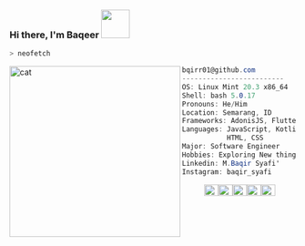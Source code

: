 ### Hi there, I'm Baqeer <img src="https://media.giphy.com/media/v1.Y2lkPTc5MGI3NjExNTg5YzE4ZGI3M2NkMmQwOGUwNzg4YjI2NGU4MjZiYTNkMWNlNDQzZCZjdD1z/f8cFAbAV9lHzpJdDSa/giphy.gif" width="50px">


```zsh
> neofetch
```

<img align="left" src="https://user-images.githubusercontent.com/88423102/222089704-bc3c9ac3-bbc8-4743-b588-94d0668f7b71.png" alt="cat" width="300" /> 

```csharp
bqirr01@github.com
-------------------------
OS: Linux Mint 20.3 x86_64       
Shell: bash 5.0.17
Pronouns: He/Him
Location: Semarang, ID
Frameworks: AdonisJS, Flutter, Laravel
Languages: JavaScript, Kotlin, Dart,
           HTML, CSS
Major: Software Engineer
Hobbies: Exploring New things
Linkedin: M.Baqir Syafi'
Instagram: baqir_syafi
```
<p align="left">
  &nbsp; &nbsp; &nbsp; &nbsp; &nbsp;
  <img alt="#474342" src="https://via.placeholder.com/15/474342/000000?text=+" width="25" height="20" /><img alt="#fbedf6" src="https://via.placeholder.com/15/fbedf6/000000?text=+" width="25" height="20" /><img alt="#c9594d" src="https://via.placeholder.com/15/c9594d/000000?text=+" width="25" height="20" /><img alt="#f8b9b2" src="https://via.placeholder.com/15/f8b9b2/000000?text=+" width="25" height="20" /><img alt="#ae9c9d" src="https://via.placeholder.com/15/ae9c9d/000000?text=+" width="25" height="20" />
</p>



